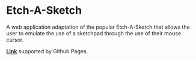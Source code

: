 # Etch-A-Sketch

A web application adaptation of the popular Etch-A-Sketch that allows the user to emulate the use of a sketchpad through the use of their mouse cursor.

**[Link](https://lachoaiphan.github.io/Etch-A-Sketch/)** supported by Github Pages.
